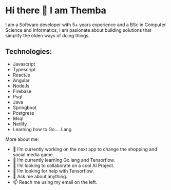 # Hi there 👋 I am Themba

I am a Software developer with 5+ years experience and a BSc in Computer Science and Informatics, I am pasionate about building solutions that simplify the olden ways of doing things.



## Technologies: 
- Javascript
- Typescript
- ReactJs
- Angular
- NodeJs
- Firebase
- Psql
- Java
- Springboot
- Postgress
- Msql
- Netlify
- Learning how to Go.... Lang


More about me: 

- 🔭 I’m currently working on the next app to change the shopping and social media game.
- 🌱 I’m currently learning Go lang and Tensorflow.
- 👯 I’m looking to collaborate on a cool AI Project.
- 🤔 I’m looking for help with Tensorflow.
- 💬 Ask me about anything.
- 📫 Reach me using my email on the left.
